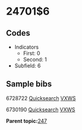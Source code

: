 # 24701$6

## Codes

-   Indicators
    -   First: 0
    -   Second: 1
-   Subfield: 6

## Sample bibs

6728722 [Quicksearch](https://search.library.yale.edu/catalog/6728722) [VXWS](http://prodorbis.library.yale.edu:7014/vxws/GetHoldingsService?bibId=6728722)

6730190 [Quicksearch](https://search.library.yale.edu/catalog/6730190) [VXWS](http://prodorbis.library.yale.edu:7014/vxws/GetHoldingsService?bibId=6730190)

**Parent topic:**[247](../../tags/247/247.md)

